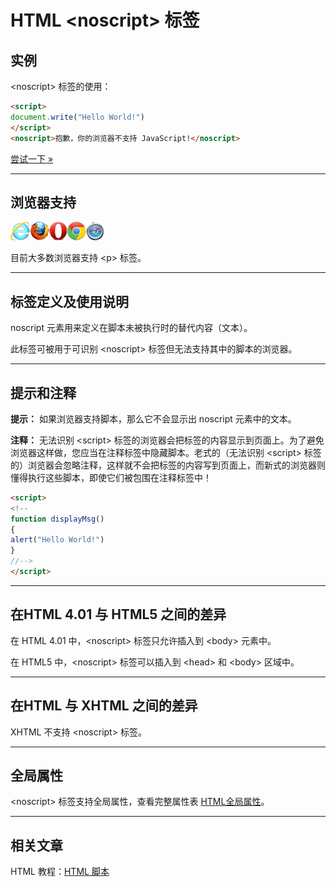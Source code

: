 # HTML &lt;noscript&gt; 标签

## 实例

&lt;noscript&gt; 标签的使用：

```HTML
<script> 
document.write("Hello World!") 
</script> 
<noscript>抱歉，你的浏览器不支持 JavaScript!</noscript>
```

[尝试一下 »](http://www.runoob.com/try/try.php?filename=tryhtml_noscript)

--------

## 浏览器支持

![Internet Explorer](images/compatible_ie.gif)![Firefox](images/compatible_firefox.gif)![Opera](images/compatible_opera.gif)![Google Chrome](images/compatible_chrome.gif)![Safari](images/compatible_safari.gif)

目前大多数浏览器支持 &lt;p&gt; 标签。

--------

## 标签定义及使用说明

noscript 元素用来定义在脚本未被执行时的替代内容（文本）。

此标签可被用于可识别 &lt;noscript&gt; 标签但无法支持其中的脚本的浏览器。

--------

## 提示和注释

**提示：** 如果浏览器支持脚本，那么它不会显示出 noscript 元素中的文本。

**注释：** 无法识别 &lt;script&gt; 标签的浏览器会把标签的内容显示到页面上。为了避免浏览器这样做，您应当在注释标签中隐藏脚本。老式的（无法识别 &lt;script&gt; 标签的）浏览器会忽略注释，这样就不会把标签的内容写到页面上，而新式的浏览器则懂得执行这些脚本，即使它们被包围在注释标签中！

```HTML
<script>
<!--
function displayMsg()
{
alert("Hello World!")
}
//-->
</script> 
```

--------

## 在HTML 4.01 与 HTML5 之间的差异

在 HTML 4.01 中，&lt;noscript&gt; 标签只允许插入到 &lt;body&gt; 元素中。

在 HTML5 中，&lt;noscript&gt; 标签可以插入到 &lt;head&gt; 和 &lt;body&gt; 区域中。

--------

## 在HTML 与 XHTML 之间的差异

XHTML 不支持 &lt;noscript&gt; 标签。

--------

## 全局属性

&lt;noscript&gt; 标签支持全局属性，查看完整属性表 [HTML全局属性](003_ref-standardattributes.md)。

--------

## 相关文章

HTML 教程：[HTML 脚本](http://www.runoob.com/html/html-scripts.html)
